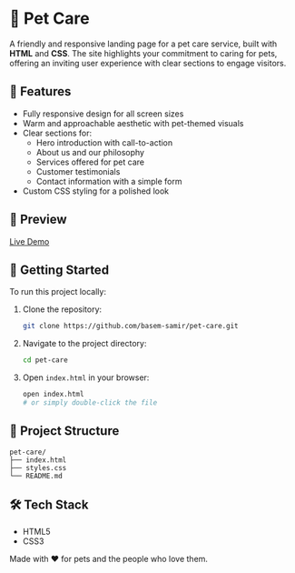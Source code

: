 # 🐾 Pet Care

A friendly and responsive landing page for a pet care service, built with **HTML** and **CSS**. The site highlights your commitment to caring for pets, offering an inviting user experience with clear sections to engage visitors.

## 🌟 Features

- Fully responsive design for all screen sizes
- Warm and approachable aesthetic with pet-themed visuals
- Clear sections for:
  - Hero introduction with call-to-action
  - About us and our philosophy
  - Services offered for pet care
  - Customer testimonials
  - Contact information with a simple form
- Custom CSS styling for a polished look

## 📸 Preview

[Live Demo](https://basem-samir.github.io/pet-care/)

## 🚀 Getting Started

To run this project locally:

1. Clone the repository:
   ```bash
   git clone https://github.com/basem-samir/pet-care.git
   ```
2. Navigate to the project directory:
   ```bash
   cd pet-care
   ```
3. Open `index.html` in your browser:
   ```bash
   open index.html
   # or simply double-click the file
   ```

## 📁 Project Structure

```
pet-care/
├── index.html
├── styles.css
└── README.md
```

## 🛠️ Tech Stack

- HTML5
- CSS3

Made with ❤️ for pets and the people who love them.
